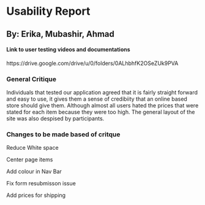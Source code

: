 <h1>Usability Report</h1>
<h2>By: Erika, Mubashir, Ahmad</h2>

<h4>Link to user testing videos and documentations</h4>
<p>https://drive.google.com/drive/u/0/folders/0ALhbhfK2OSeZUk9PVA</p>
<h3>General Critique</h3>
<p>Individuals that tested our application agreed that it is fairly straight forward and easy to use, it gives them a sense of credibiity that an online based store should give them. Although almost all users hated the prices that were stated for each item because they were too high. The general layout of the site was also despised by participants.

<h3>Changes to be made based of critque</h3>
<p>Reduce White space</p>
<p>Center page items</p>
<p>Add colour in Nav Bar</p>
<p>Fix form resubmisson issue</p>
<p>Add prices for shipping</p>